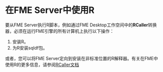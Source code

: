 # 在FME Server中使用R  #

要从FME Server执行R脚本，例如通过FME Desktop工作空间中的**RCaller**转换器，必须在运行FME引擎的所有计算机上执行以下操作：

	
1. 安装R。
2. 为R安装sqldf包。

或者，您可以将FME Server定向到安装在非标准位置的R解释器。有关在FME中使用R的更多信息，请参阅[RCaller文档](https://docs.safe.com/fme/html/FME_Desktop_Documentation/FME_Transformers/Transformers/rcaller.htm?Highlight=rcaller)
